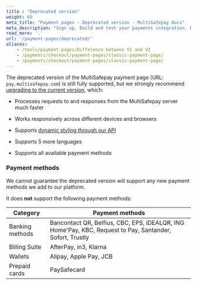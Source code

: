 ```yaml
---
title : "Deprecated version"
weight: 60
meta_title: "Payment pages - Deprecated version - MultiSafepay Docs"
meta_description: "Sign up. Build and test your payments integration. Explore our products and services. Use our API reference, SDKs, and wrappers. Get support."
read_more: '.'
url: '/payment-pages/deprecated/'
aliases:
    - /tools/payment-pages/Difference between V1 and V2
    - /payments/checkout/payment-pages/classic-payment-page/
    - /payments/checkout/payment-pages/classic-payment-page/
---
```


The deprecated version of the MultiSafepay payment page (URL: `pay.multisafepay.com`) is still fully supported, but we strongly recommend [upgrading to the current version](/payment-pages/activation/), which: 

- Processes requests to and responses from the MultiSafepay server much faster

- Works responsively across different devices and browsers 

- Supports [dynamic styling through our API](/api/#apply-dynamic-templates)

- Supports 5 more languages 

- Supports all available payment methods

### Payment methods
We cannot guarantee the deprecated version will support any new payment methods we add to our platform.

It does **not** support the following payment methods:

| Category   | Payment methods     |
|----------------|-------------------|
| Banking methods | Bancontact QR, Belfius, CBC, EPS, iDEALQR, ING Home'Pay, KBC, Request to Pay, Santander, Sofort, Trustly     |
| Billing Suite | AfterPay, in3, Klarna     |
| Wallets | Alipay, Apple Pay, JCB    |
| Prepaid cards | PaySafecard   |  


